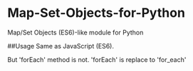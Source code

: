 # Map-Set-Objects-for-Python
Map/Set Objects (ES6)-like module for Python

##Usage
Same as JavaScript (ES6).

But 'forEach' method is not.
'forEach' is replace to 'for_each'

